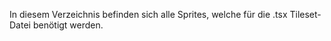 In diesem Verzeichnis befinden sich alle Sprites, welche für die .tsx Tileset-Datei benötigt werden.
